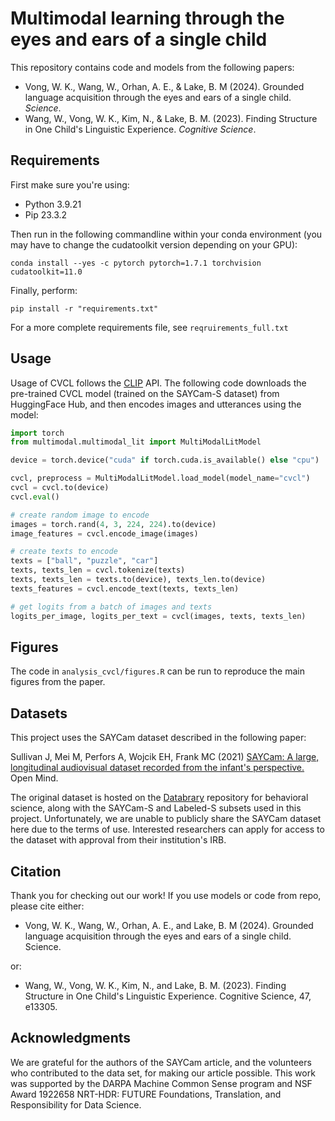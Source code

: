 # Multimodal learning through the eyes and ears of a single child

This repository contains code and models from the following papers:
- Vong, W. K., Wang, W., Orhan, A. E., & Lake, B. M (2024). Grounded language acquisition through the eyes and ears of a single child. *Science*.
- Wang, W., Vong, W. K., Kim, N., & Lake, B. M. (2023). Finding Structure in One Child's Linguistic Experience. *Cognitive Science*.

## Requirements
First make sure you're using:
* Python 3.9.21
* Pip 23.3.2

Then run in the following commandline within your conda environment (you may have to change the cudatoolkit version depending on your GPU):
```commandline
conda install --yes -c pytorch pytorch=1.7.1 torchvision cudatoolkit=11.0
```
Finally, perform:
```commandline
pip install -r "requirements.txt"
```

For a more complete requirements file, see `reqruirements_full.txt`

## Usage
Usage of CVCL follows the [CLIP](https://github.com/openai/CLIP) API. The following code downloads the pre-trained CVCL model (trained on the SAYCam-S dataset) from HuggingFace Hub, and then encodes images and utterances using the model:

```python
import torch
from multimodal.multimodal_lit import MultiModalLitModel

device = torch.device("cuda" if torch.cuda.is_available() else "cpu")

cvcl, preprocess = MultiModalLitModel.load_model(model_name="cvcl")
cvcl = cvcl.to(device)
cvcl.eval()

# create random image to encode
images = torch.rand(4, 3, 224, 224).to(device)
image_features = cvcl.encode_image(images)

# create texts to encode
texts = ["ball", "puzzle", "car"]
texts, texts_len = cvcl.tokenize(texts)
texts, texts_len = texts.to(device), texts_len.to(device)
texts_features = cvcl.encode_text(texts, texts_len)

# get logits from a batch of images and texts
logits_per_image, logits_per_text = cvcl(images, texts, texts_len)
```

## Figures
The code in `analysis_cvcl/figures.R` can be run to reproduce the main figures from the paper.

## Datasets
This project uses the SAYCam dataset described in the following paper: 

Sullivan J, Mei M, Perfors A, Wojcik EH, Frank MC (2021) [SAYCam: A large, longitudinal audiovisual dataset recorded from the infant's perspective.](https://direct.mit.edu/opmi/article/doi/10.1162/opmi_a_00039/97495/SAYCam-A-Large-Longitudinal-Audiovisual-Dataset) Open Mind.

The original dataset is hosted on the [Databrary](https://nyu.databrary.org/) repository for behavioral science, along with the SAYCam-S and Labeled-S subsets used in this project. Unfortunately, we are unable to publicly share the SAYCam dataset here due to the terms of use. Interested researchers can apply for access to the dataset with approval from their institution's IRB.

## Citation

Thank you for checking out our work! If you use models or code from repo, please cite either:
- Vong, W. K., Wang, W., Orhan, A. E., and Lake, B. M (2024). Grounded language acquisition through the eyes and ears of a single child. Science.

or:

- Wang, W., Vong, W. K., Kim, N., and Lake, B. M. (2023). Finding Structure in One Child's Linguistic Experience. Cognitive Science, 47, e13305. 

## Acknowledgments
We are grateful for the authors of the SAYCam article, and the volunteers who contributed to the data set, for making our article possible. This work was supported by the DARPA Machine Common Sense program and NSF Award 1922658 NRT-HDR: FUTURE Foundations, Translation, and Responsibility for Data Science. 

